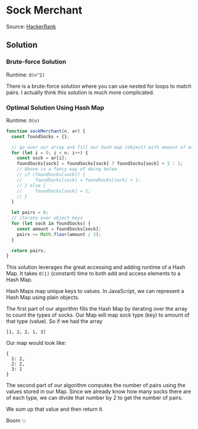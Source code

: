 # Sock Merchant

Source: [HackerRank](https://www.hackerrank.com/challenges/sock-merchant/problem?h_l=interview&playlist_slugs%5B%5D%5B%5D=interview-preparation-kit&playlist_slugs%5B%5D%5B%5D=warmup)

## Solution

### Brute-force Solution

Runtime: `O(n^2)`

There is a brute-force solution where you can use nested for loops to match pairs. I actually think this solution is much more complicated.

### Optimal Solution Using Hash Map

Runtime: `O(n)`

```js
function sockMerchant(n, ar) {
  const foundSocks = {};

  // go over our array and fill our hash map (object) with amount of each sock
  for (let i = 0; i < n; i++) {
    const sock = ar[i];
    foundSocks[sock] = foundSocks[sock] ? foundSocks[sock] + 1 : 1;
    // Above is a fancy way of doing below
    // if (foundSocks[sock]) {
    //     foundSocks[sock] = foundSocks[sock] + 1;
    // } else {
    //     foundSocks[sock] = 1;
    // }
  }

  let pairs = 0;
  // iterate over object keys
  for (let sock in foundSocks) {
    const amount = foundSocks[sock];
    pairs += Math.floor(amount / 2);
  }

  return pairs;
}
```

This solution leverages the great accessing and adding runtime of a Hash Map. It takes `O(1)` (constant) time to both add and access elements to a Hash Map.

Hash Maps map unique keys to values. In JavaScript, we can represent a Hash Map using plain objects.

The first part of our algorithm fills the Hash Map by iterating over the array to count the types of socks.
Our Map will map sock type (key) to amount of that type (value).
So if we had the array

```
[1, 2, 2, 1, 3]
```

Our map would look like:

```
{
  1: 2,
  2: 2,
  3: 1
}
```

The second part of our algorithm computes the number of pairs using the values stored in our Map.
Since we already know how many socks there are of each type, we can divide that number by 2 to get the number of pairs.

We sum up that value and then return it.

Boom 💥
